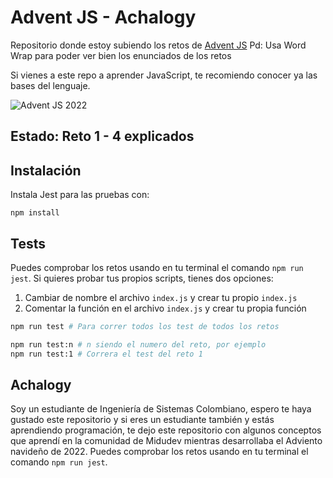 # Advent JS - Achalogy
Repositorio donde estoy subiendo los retos de [Advent JS](https://adventjs.dev/)
Pd: Usa Word Wrap para poder ver bien los enunciados de los retos

Si vienes a este repo a aprender JavaScript, te recomiendo conocer ya las bases del lenguaje.

![Advent JS 2022](https://i.imgur.com/HUihoze.jpg)

## Estado: Reto 1 - 4 explicados

## Instalación

Instala Jest para las pruebas con:

```npm install```

## Tests

Puedes comprobar los retos usando en tu terminal el comando `npm run jest`.
Si quieres probar tus propios scripts, tienes dos opciones:

1. Cambiar de nombre el archivo `index.js` y crear tu propio `index.js`
2. Comentar la función en el archivo `index.js` y crear tu propia función

```bash
npm run test # Para correr todos los test de todos los retos

npm run test:n # n siendo el numero del reto, por ejemplo
npm run test:1 # Correra el test del reto 1
```

## Achalogy

Soy un estudiante de Ingeniería de Sistemas Colombiano, espero te haya gustado este repositorio y si eres un estudiante también y estás aprendiendo programación, te dejo este repositorio con algunos conceptos que aprendí en la comunidad de Midudev mientras desarrollaba el Adviento navideño de 2022.
Puedes comprobar los retos usando en tu terminal el comando `npm run jest`.
